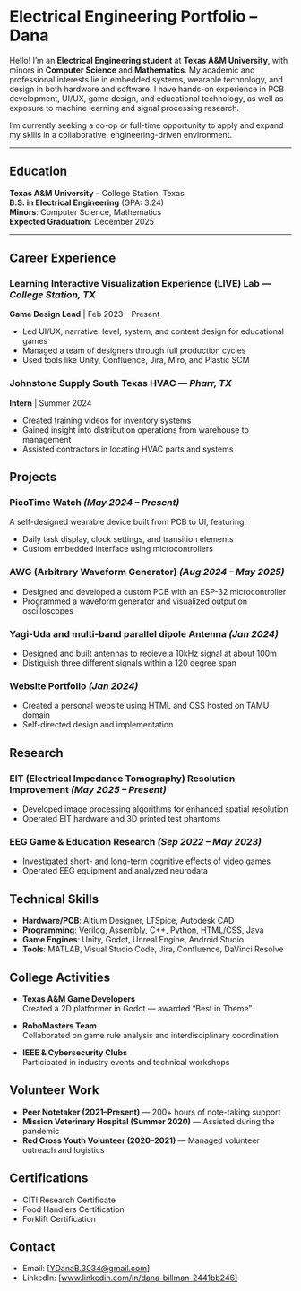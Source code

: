 # Electrical Engineering Portfolio – Dana

Hello! I’m an **Electrical Engineering student** at **Texas A&M University**, with minors in **Computer Science** and **Mathematics**. My academic and professional interests lie in embedded systems, wearable technology, and design in both hardware and software. I have hands-on experience in PCB development, UI/UX, game design, and educational technology, as well as exposure to machine learning and signal processing research.

I’m currently seeking a co-op or full-time opportunity to apply and expand my skills in a collaborative, engineering-driven environment.

---

## Education

**Texas A&M University** – College Station, Texas  
**B.S. in Electrical Engineering** (GPA: 3.24)  
**Minors**: Computer Science, Mathematics  
**Expected Graduation**: December 2025

---

## Career Experience

### Learning Interactive Visualization Experience (LIVE) Lab — *College Station, TX*  
**Game Design Lead** | Feb 2023 – Present  
- Led UI/UX, narrative, level, system, and content design for educational games  
- Managed a team of designers through full production cycles  
- Used tools like Unity, Confluence, Jira, Miro, and Plastic SCM

### Johnstone Supply South Texas HVAC — *Pharr, TX*  
**Intern** | Summer 2024  
- Created training videos for inventory systems  
- Gained insight into distribution operations from warehouse to management  
- Assisted contractors in locating HVAC parts and systems


## Projects

### PicoTime Watch *(May 2024 – Present)*  
A self-designed wearable device built from PCB to UI, featuring:  
- Daily task display, clock settings, and transition elements  
- Custom embedded interface using microcontrollers

### AWG (Arbitrary Waveform Generator) *(Aug 2024 – May 2025)*  
- Designed and developed a custom PCB with an ESP-32 microcontroller  
- Programmed a waveform generator and visualized output on oscilloscopes

### Yagi-Uda and multi-band parallel dipole Antenna *(Jan 2024)*  
- Designed and built antennas to recieve a 10kHz signal at about 100m 
- Distiguish three different signals within a 120 degree span

### Website Portfolio *(Jan 2024)*  
- Created a personal website using HTML and CSS hosted on TAMU domain  
- Self-directed design and implementation


## Research

### EIT (Electrical Impedance Tomography) Resolution Improvement *(May 2025 – Present)*  
- Developed image processing algorithms for enhanced spatial resolution  
- Operated EIT hardware and 3D printed test phantoms

### EEG Game & Education Research *(Sep 2022 – May 2023)*  
- Investigated short- and long-term cognitive effects of video games  
- Operated EEG equipment and analyzed neurodata


## Technical Skills

- **Hardware/PCB**: Altium Designer, LTSpice, Autodesk CAD  
- **Programming**: Verilog, Assembly, C++, Python, HTML/CSS, Java  
- **Game Engines**: Unity, Godot, Unreal Engine, Android Studio  
- **Tools**: MATLAB, Visual Studio Code, Jira, Confluence, DaVinci Resolve  


## College Activities

- **Texas A&M Game Developers**  
  Created a 2D platformer in Godot — awarded “Best in Theme”

- **RoboMasters Team**  
  Collaborated on game rule analysis and interdisciplinary coordination

- **IEEE & Cybersecurity Clubs**  
  Participated in industry events and technical workshops  



## Volunteer Work

- **Peer Notetaker (2021–Present)** — 200+ hours of note-taking support  
- **Mission Veterinary Hospital (Summer 2020)** — Assisted during the pandemic  
- **Red Cross Youth Volunteer (2020–2021)** — Managed volunteer outreach and logistics



## Certifications

- CITI Research Certificate  
- Food Handlers Certification  
- Forklift Certification


## Contact
- Email: [YDanaB.3034@gmail.com]   
- LinkedIn: [www.linkedin.com/in/dana-billman-2441bb246]  
